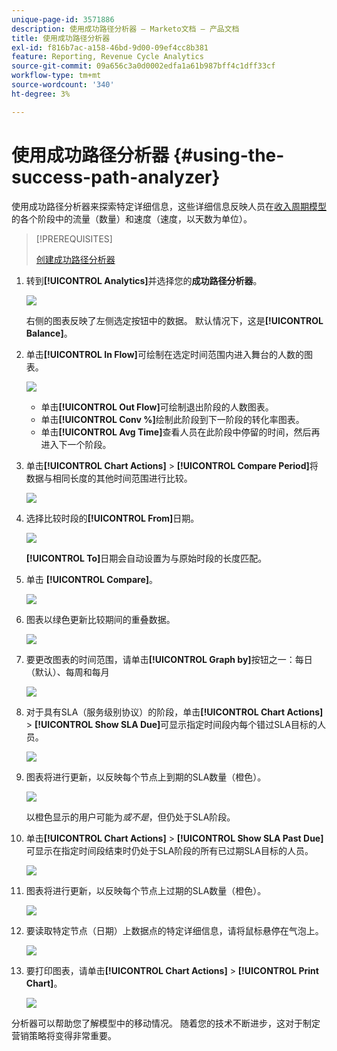 ```yaml
---
unique-page-id: 3571886
description: 使用成功路径分析器 — Marketo文档 — 产品文档
title: 使用成功路径分析器
exl-id: f816b7ac-a158-46bd-9d00-09ef4cc8b381
feature: Reporting, Revenue Cycle Analytics
source-git-commit: 09a656c3a0d0002edfa1a61b987bff4c1dff33cf
workflow-type: tm+mt
source-wordcount: '340'
ht-degree: 3%

---
```


# 使用成功路径分析器 {#using-the-success-path-analyzer}

使用成功路径分析器来探索特定详细信息，这些详细信息反映人员在[收入周期模型](/help/marketo/product-docs/reporting/revenue-cycle-analytics/revenue-cycle-models/understanding-revenue-models.md)的各个阶段中的流量（数量）和速度（速度，以天数为单位）。

>[!PREREQUISITES]
>
>[创建成功路径分析器](/help/marketo/product-docs/reporting/revenue-cycle-analytics/revenue-cycle-models/create-a-success-path-analyzer.md)

1. 转到&#x200B;**[!UICONTROL Analytics]**&#x200B;并选择您的&#x200B;**成功路径分析器**。

   ![](assets/image2015-6-12-17-3a23-3a53.png)

   右侧的图表反映了左侧选定按钮中的数据。 默认情况下，这是&#x200B;**[!UICONTROL Balance]**。

1. 单击&#x200B;**[!UICONTROL In Flow]**&#x200B;可绘制在选定时间范围内进入舞台的人数的图表。

   ![](assets/image2015-6-12-17-3a30-3a52.png)

   * 单击&#x200B;**[!UICONTROL Out Flow]**&#x200B;可绘制退出阶段的人数图表。
   * 单击&#x200B;**[!UICONTROL Conv %]**&#x200B;绘制此阶段到下一阶段的转化率图表。
   * 单击&#x200B;**[!UICONTROL Avg Time]**&#x200B;查看人员在此阶段中停留的时间，然后再进入下一个阶段。

1. 单击&#x200B;**[!UICONTROL Chart Actions]** > **[!UICONTROL Compare Period]**&#x200B;将数据与相同长度的其他时间范围进行比较。

   ![](assets/image2015-6-12-17-3a39-3a15.png)

1. 选择比较时段的&#x200B;**[!UICONTROL From]**&#x200B;日期。

   ![](assets/image2015-6-12-17-3a43-3a49.png)

   **[!UICONTROL To]**&#x200B;日期会自动设置为与原始时段的长度匹配。

1. 单击 **[!UICONTROL Compare]**。

   ![](assets/image2015-6-12-17-3a44-3a8.png)

1. 图表以绿色更新比较期间的重叠数据。

   ![](assets/image2015-6-12-17-3a46-3a16.png)

1. 要更改图表的时间范围，请单击&#x200B;**[!UICONTROL Graph by]**&#x200B;按钮之一：每日（默认）、每周和每月

   ![](assets/image2015-6-12-17-3a46-3a55.png)

1. 对于具有SLA（服务级别协议）的阶段，单击&#x200B;**[!UICONTROL Chart Actions]** > **[!UICONTROL Show SLA Due]**&#x200B;可显示指定时间段内每个错过SLA目标的人员。

   ![](assets/image2015-6-12-17-3a49-3a23.png)

1. 图表将进行更新，以反映每个节点上到期的SLA数量（橙色）。

   ![](assets/image2015-6-12-17-3a50-3a16.png)

   以橙色显示的用户可能为&#x200B;*或不是*，但仍处于SLA阶段。

1. 单击&#x200B;**[!UICONTROL Chart Actions]** > **[!UICONTROL Show SLA Past Due]**&#x200B;可显示在指定时间段结束时仍处于SLA阶段的所有已过期SLA目标的人员。

   ![](assets/image2015-6-12-17-3a51-3a39.png)

1. 图表将进行更新，以反映每个节点上过期的SLA数量（橙色）。

   ![](assets/image2015-6-12-17-3a52-3a17.png)

1. 要读取特定节点（日期）上数据点的特定详细信息，请将鼠标悬停在气泡上。

   ![](assets/image2015-6-12-17-3a52-3a49.png)

1. 要打印图表，请单击&#x200B;**[!UICONTROL Chart Actions]** > **[!UICONTROL Print Chart]**。

   ![](assets/image2015-6-12-17-3a53-3a34.png)

分析器可以帮助您了解模型中的移动情况。 随着您的技术不断进步，这对于制定营销策略将变得非常重要。
